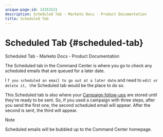 ```yaml
---
unique-page-id: 14352531
description: Scheduled Tab - Marketo Docs - Product Documentation
title: Scheduled Tab
---
```


# Scheduled Tab {#scheduled-tab}

Scheduled Tab - Marketo Docs - Product Documentation

The Scheduled tab in the Command Center is where you go to check any scheduled emails that are queued for a later date.

I `f you scheduled an email to go out at a later date` and need to `edit or` `delete it, t`he Scheduled tab would be the place to do so.

This Scheduled tab is also where your [Campaign follow-ups](http://docs.marketo.com/x/NCDG) are stored until they're ready to be sent. So, if you used a campaign with three steps, after you send the first one, the second scheduled email will appear. After the second is sent, the third will appear.

>[!NOTE]
>
>Scheduled emails will be bubbled up to the Command Center homepage.

&nbsp; 